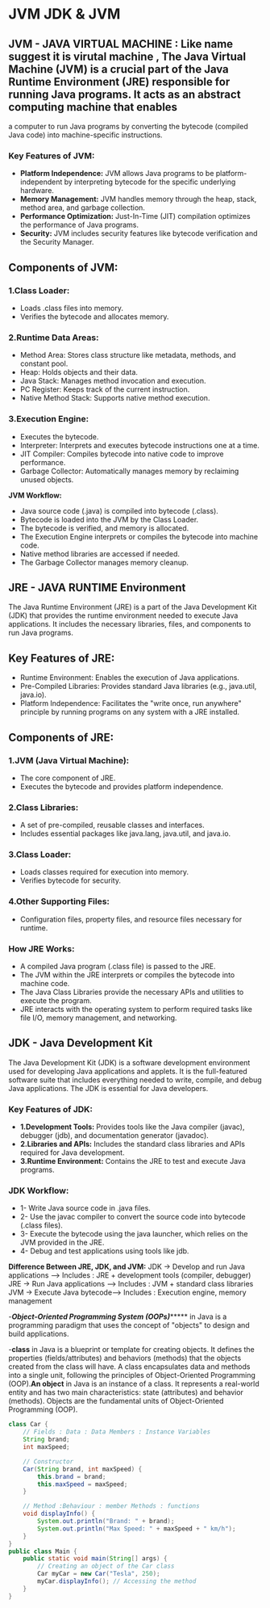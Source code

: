  # **JVM JDK &  JVM**

## **JVM - JAVA VIRTUAL MACHINE :** Like name suggest it is virutal machine , The Java Virtual Machine (JVM) is a crucial part of the Java Runtime Environment (JRE) responsible for running Java programs. It acts as an abstract computing machine that enables 
a computer to run Java programs by converting the bytecode (compiled Java code) into machine-specific instructions.
### **Key Features of JVM:**
- **Platform Independence:** JVM allows Java programs to be platform-independent by interpreting bytecode for the specific underlying hardware.
- **Memory Management:** JVM handles memory through the heap, stack, method area, and garbage collection.
- **Performance Optimization:** Just-In-Time (JIT) compilation optimizes the performance of Java programs.
- **Security:** JVM includes security features like bytecode verification and the Security Manager.
## **Components of JVM:**
### **1.Class Loader:**
- Loads .class files into memory.
- Verifies the bytecode and allocates memory.
### **2.Runtime Data Areas:**
- Method Area: Stores class structure like metadata, methods, and constant pool.
- Heap: Holds objects and their data.
- Java Stack: Manages method invocation and execution.
- PC Register: Keeps track of the current instruction.
- Native Method Stack: Supports native method execution.
### **3.Execution Engine:**
- Executes the bytecode.
- Interpreter: Interprets and executes bytecode instructions one at a time.
- JIT Compiler: Compiles bytecode into native code to improve performance.
- Garbage Collector: Automatically manages memory by reclaiming unused objects.

**JVM Workflow:**
- Java source code (.java) is compiled into bytecode (.class).
- Bytecode is loaded into the JVM by the Class Loader.
- The bytecode is verified, and memory is allocated.
- The Execution Engine interprets or compiles the bytecode into machine code.
- Native method libraries are accessed if needed.
- The Garbage Collector manages memory cleanup.

## **JRE - JAVA RUNTIME Environment**
The Java Runtime Environment (JRE) is a part of the Java Development Kit (JDK) that 
provides the runtime environment needed to execute Java applications. It includes the necessary libraries, files, and components to run Java programs.
## **Key Features of JRE:**
- Runtime Environment: Enables the execution of Java applications.
- Pre-Compiled Libraries: Provides standard Java libraries (e.g., java.util, java.io).
- Platform Independence: Facilitates the "write once, run anywhere" principle by running programs on any system with a JRE installed.

## **Components of JRE:**
### **1.JVM (Java Virtual Machine):**
- The core component of JRE.
- Executes the bytecode and provides platform independence.
### **2.Class Libraries:**
- A set of pre-compiled, reusable classes and interfaces.
- Includes essential packages like java.lang, java.util, and java.io.
### **3.Class Loader:**
- Loads classes required for execution into memory.
- Verifies bytecode for security.
### **4.Other Supporting Files:**
- Configuration files, property files, and resource files necessary for runtime.

### **How JRE Works:**
- A compiled Java program (.class file) is passed to the JRE.
- The JVM within the JRE interprets or compiles the bytecode into machine code.
- The Java Class Libraries provide the necessary APIs and utilities to execute the program.
- JRE interacts with the operating system to perform required tasks like file I/O, memory management, and networking.

## **JDK - Java Development Kit**
The Java Development Kit (JDK) is a software development environment used for developing Java applications and applets. It is the full-featured software suite that includes everything 
needed to write, compile, and debug Java applications. The JDK is essential for Java developers.

### **Key Features of JDK:**
-  **1.Development Tools:** Provides tools like the Java compiler (javac), debugger (jdb), and documentation generator (javadoc).
-  **2.Libraries and APIs:** Includes the standard class libraries and APIs required for Java development.
-  **3.Runtime Environment:** Contains the JRE to test and execute Java programs.

### **JDK Workflow:**
- 1- Write Java source code in .java files.
- 2- Use the javac compiler to convert the source code into bytecode (.class files).
- 3- Execute the bytecode using the java launcher, which relies on the JVM provided in the JRE.
- 4- Debug and test applications using tools like jdb.

**Difference Between JRE, JDK, and JVM:**
JDK	-> Develop and run Java applications	--> Includes : JRE + development tools (compiler, debugger)
JRE ->	Run Java applications	--> Includes : JVM + standard class libraries
JVM	-> Execute Java bytecode--> Includes : 	Execution engine, memory management



-***************************************Object-Oriented Programming System (OOPs)********************************************
in Java is a programming paradigm that uses the concept of "objects" to design and build applications.


-**class** in Java is a blueprint or template for creating objects. It defines the properties (fields/attributes) and behaviors (methods) that the objects created from the class will have. A class encapsulates data and methods into a single unit, following the principles of Object-Oriented Programming (OOP).**An object** in Java is an instance of a class. It represents a real-world entity and has two main characteristics: state (attributes) and behavior (methods). Objects are the fundamental units of Object-Oriented Programming (OOP).

```java
class Car {
    // Fields : Data : Data Members : Instance Variables
    String brand;
    int maxSpeed;

    // Constructor
    Car(String brand, int maxSpeed) {
        this.brand = brand;
        this.maxSpeed = maxSpeed;
    }

    // Method :Behaviour : member Methods : functions 
    void displayInfo() {
        System.out.println("Brand: " + brand);
        System.out.println("Max Speed: " + maxSpeed + " km/h");
    }
}
public class Main {
    public static void main(String[] args) {
        // Creating an object of the Car class
        Car myCar = new Car("Tesla", 250);
        myCar.displayInfo(); // Accessing the method
    }
}


